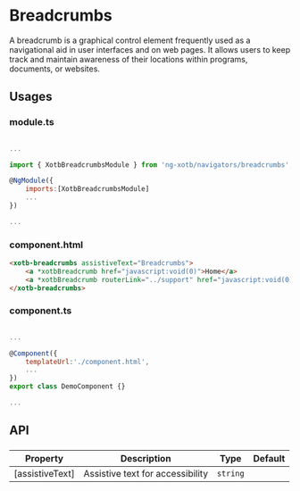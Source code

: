 # Breadcrumbs

A breadcrumb is a graphical control element frequently used as a navigational aid in user interfaces and on web pages. It allows users to keep track and maintain awareness of their locations within programs, documents, or websites.

## Usages

### module.ts
```javascript

...

import { XotbBreadcrumbsModule } from 'ng-xotb/navigators/breadcrumbs';

@NgModule({
    imports:[XotbBreadcrumbsModule]
    ...
})

...
```

### component.html
```html
<xotb-breadcrumbs assistiveText="Breadcrumbs">
    <a *xotbBreadcrumb href="javascript:void(0)">Home</a>
    <a *xotbBreadcrumb routerLink="../support" href="javascript:void(0)">About</a>
</xotb-breadcrumbs>
```

### component.ts
```javascript

...

@Component({
    templateUrl:'./component.html',
    ...
})
export class DemoComponent {}

...
```

## API
 
### <xotb-breadcrumbs>

| Property | Description | Type | Default |
| --- | --- | --- | --- |
| [assistiveText] | Assistive text for accessibility | `string` | |
